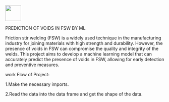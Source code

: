 <img src='![image](https://github.com/Namog0916/Prediction-of-Voids-in-FSW-by-Machine-Learning-Project/assets/126410835/31d6f657-6143-4bec-95e0-866b8427712f)' width=50/>



 PREDICTION OF VOIDS IN FSW BY ML

Friction stir welding (FSW) is a widely used technique in the manufacturing industry for joining materials with high strength and durability. However, the presence of voids in FSW can compromise the quality and integrity of the welds. This project aims to develop a machine learning model that can accurately predict the presence of voids in FSW, allowing for early detection and preventive measures.

work Flow of Project:

1.Make the necessary imports.

2.Read the data into the data frame and get the shape of the data.
